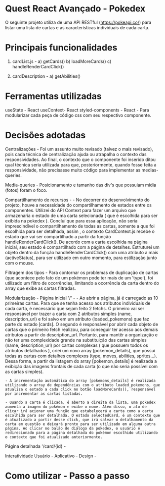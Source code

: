 # Quest React Avançado - Pokedex

O seguinte projeto utiliza de uma API RESTful (https://pokeapi.co/) para listar uma lista de cartas e as características individuais de cada carta.

# Principais funcionalidades

1. cardList.js -
   a) getCards()
   b) loadMoreCards()
   c) handleRenderCardClick()

3. cardDescription -
   a) getAbilities()

# Ferramentas utilizadas

useState - React
useContext- React
styled-components - React - Para modularizar cada peça de código css com seu respectivo componente.

# Decisões adotadas

Centralizações - Foi um assunto muito revisado (talvez o mais revisado), pois cada técnica de centralização ajuda ou atrapalha o contexto das responsividades. Ao final, o contexto que o componente foi inserido ditou qual técnica seria utilizada para que, posteriormente, quando fosse feita a responsividade, não precisasse muito código para implementar as medias-queries.

Media-queries - Posicionamento e tamanho das div's que possuiam mídia (fotos) foram o foco. 

Compartilhamento de recursos - 
    - No decorrer do desenvolvimento do projeto, houve a necessidade  do compartilhamento de estados entre os componentes. Utilizei do API Context para fazer um arquivo que armazenaria o estado de uma carta selecionada ( que é escolhida para ser exibida na pokedex ). Concluí que para essa aplicação, não seria imprescindível o compartilhamento de todas as cartas, somente a que foi escolhida para ser detalhada, assim , o contexto CardContext.js recebe o estado que vai ser compartilhado a partir da função handleRenderCardClick(). De acordo com a carta escolhida na página inicial, seu estado é compartilhado com a página de detalhes. Estruturei um objeto dentro da função handleRenderCardClick() com uma atributo a mais (activeStatus), para ser utilizado em outro momento, para estilização junto com o mouse. 

Filtragem dos tipos - Para contornar os problemas de duplicação de cartas (que acontece pelo fato de um pokémon pode ter mais de um 'type'), foi utilizado um filtro de ocorrências, limitando a ocorrência da carta dentro do array que exibe as cartas filtradas.


Modularização -
Página inicial '/' -
    - Ao abrir a página, já é carregado as 10 primeiras cartas. Para que se tenha acesso aos atributos individuais de cada carta, é necessário que sejam feito 2 fetchs. O primeiro vai ser responsável por trazer a carta com 2 atributos simples (name, description_url) e foi salvo em um atributo (loaded_pokemons) que faz parte do estado [cards]. O segundo é responsável por abrir cada objeto de cartas que o primeiro fetch realizou, para conseguir ter acesso aos demais atributos a partir do description_url. Portanto, para mantêr a organização e não ter uma complexidade grande na substituição das cartas simples (name, description_url) por cartas complexas ( que possuem todos os atributos detalhados ), criei um novo array (pokemon_details), que possui todas as cartas com detalhes complexos (type, moves, abilities, sprites...). Dessa forma, a partir da listagem do array [pokemon_details] é realizada a exibição das imagens frontais de cada carta (o que não seria possível com as cartas simples).

    - A incrementação automática do array [pokemons_details] é realizada utilizando o array de dependências com o atributo loaded_pokemons, que atualiza o estado a cada click no botão loadMoreCards(), responsável por incrementar as cartas listadas. 

    - Quando a carta é clicada, é aberto a direita da lista, uma pokedex aumenta a imagem do pokémon e exibe o nome. Além disso, o ato de clicar irá acionar uma função que estabelecerá a carta como a carta escolhida para ser detalhada. O estado selectedCard, é um contexto que é atualizado a partir desse click, que irá salvar o detalhamento da carta em questão e deixará pronto para ser utilizado em alguma outra página. Ao clicar no balão de diálogo da pokedex, o usuário é redirecionado para a página detalhada do pokémon escolhido utilizando o contexto que foi atualizado anteriormente.
    
Página detalhada '/card/{id} -
    
Interatividade Usuário - Aplicativo -
Design -



# Como utilizar - Passo a passo
